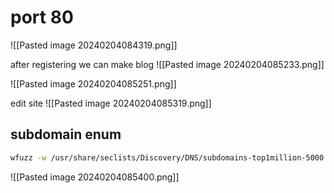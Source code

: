 # port 80
![[Pasted image 20240204084319.png]]

after registering we can make blog
![[Pasted image 20240204085233.png]]

![[Pasted image 20240204085251.png]]

edit site
![[Pasted image 20240204085319.png]]


## subdomain enum
```bash
wfuzz -w /usr/share/seclists/Discovery/DNS/subdomains-top1million-5000.txt -H "Host: FUZZ.microblog.htb" -u http://app.microblog.htb/ --hw 11
```

![[Pasted image 20240204085400.png]]

